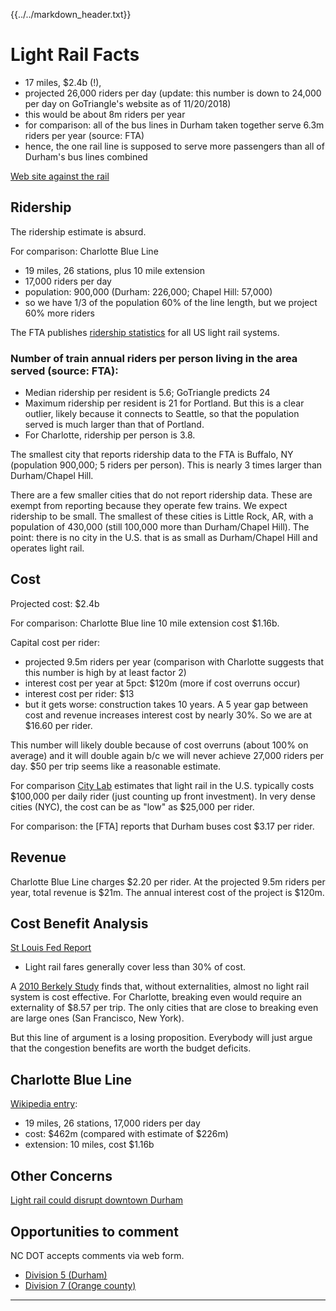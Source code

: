 {{../../markdown_header.txt}}

# Light Rail Facts

* 17 miles, $2.4b (!), 
* projected 26,000 riders per day (update: this number is down to 24,000 per day on GoTriangle's website as of 11/20/2018)
* this would be about 8m riders per year
* for comparison: all of the bus lines in Durham taken together serve 6.3m riders per year (source: FTA)
* hence, the one rail line is supposed to serve more passengers than all of Durham's bus lines combined

[Web site against the rail](https://stopthetrain.org/)

## Ridership

The ridership estimate is absurd.

For comparison: Charlotte Blue Line 

* 19 miles, 26 stations, plus 10 mile extension
* 17,000 riders per day
* population: 900,000 (Durham: 226,000; Chapel Hill: 57,000)
* so we have 1/3 of the population 60% of the line length, but we project 60% more riders

The FTA publishes [ridership statistics](https://www.transit.dot.gov/ntd/data-product/monthly-module-raw-data-release) for all US light rail systems.

### Number of train annual riders per person living in the area served (source: FTA):

* Median ridership per resident is 5.6; GoTriangle predicts 24
* Maximum ridership per resident is 21 for Portland. But this is a clear outlier, likely because it connects to Seattle, so that the population served is much larger than that of Portland.
* For Charlotte, ridership per person is 3.8.

The smallest city that reports ridership data to the FTA is Buffalo, NY (population 900,000; 5 riders per person). This is nearly 3 times larger than Durham/Chapel Hill. 

There are a few smaller cities that do not report ridership data. These are exempt from reporting because they operate few trains. We expect ridership to be small. The smallest of these cities is Little Rock, AR, with a population of 430,000 (still 100,000 more than Durham/Chapel Hill). The point: there is no city in the U.S. that is as small as Durham/Chapel Hill and operates light rail.

## Cost

Projected cost: $2.4b

For comparison: Charlotte Blue line 10 mile extension cost $1.16b.

Capital cost per rider:

* projected 9.5m riders per year (comparison with Charlotte suggests that this number is high by at least factor 2)
* interest cost per year at 5pct: $120m (more if cost overruns occur)
* interest cost per rider: $13
* but it gets worse: construction takes 10 years. A 5 year gap between cost and revenue increases interest cost by nearly 30%. So we are at $16.60 per rider.

This number will likely double because of cost overruns (about 100% on average) and it will double again b/c we will never achieve 27,000 riders per day. $50 per trip seems like a reasonable estimate.

For comparison [City Lab](https://www.citylab.com/transportation/2018/01/why-its-so-expensive-to-build-urban-rail-in-the-us/551408/) estimates that light rail in the U.S. typically costs $100,000 per daily rider (just counting up front investment). In very dense cities (NYC), the cost can be as "low" as $25,000 per rider. 

For comparison: the [FTA] reports that Durham buses cost $3.17 per rider.

## Revenue

Charlotte Blue Line charges $2.20 per rider. At the projected 9.5m riders per year, total revenue is $21m. The annual interest cost of the project is $120m.

## Cost Benefit Analysis

[St Louis Fed Report](https://www.stlouisfed.org/publications/central-banker/fall-2004/the-costs-and-benefits-of-light-rail)

* Light rail fares generally cover less than 30% of cost.

A [2010 Berkely Study](https://iurd.berkeley.edu/wp/2010-04.pdf) finds that, without externalities, almost no light rail system is cost effective. For Charlotte, breaking even would require an externality of $8.57 per trip. The only cities that are close to breaking even are large ones (San Francisco, New York).

But this line of argument is a losing proposition. Everybody will just argue that the congestion benefits are worth the budget deficits.

## Charlotte Blue Line

[Wikipedia entry](https://en.wikipedia.org/wiki/Lynx_Blue_Line):

* 19 miles, 26 stations, 17,000 riders per day
* cost: $462m (compared with estimate of $226m)
* extension: 10 miles, cost $1.16b

## Other Concerns

[Light rail could disrupt downtown Durham](https://indyweek.com/news/durham/gotriangle-light-rail-downtown-durham-DPAC-american-tobacco-campus/)

## Opportunities to comment

NC DOT accepts comments via web form.

* [Division 5 (Durham)](https://apps.ncdot.gov/ContactUS/Home/PostComment?Unit=STIPDiv5)
* [Division 7 (Orange county)](https://apps.ncdot.gov/ContactUS/Home/PostComment?Unit=STIPDiv7)



-----------